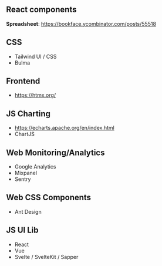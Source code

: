 
## React components
__Spreadsheet__: https://bookface.ycombinator.com/posts/55518

## CSS
- Tailwind UI / CSS
- Bulma

## Frontend
- https://htmx.org/

## JS Charting
- https://echarts.apache.org/en/index.html
- ChartJS 

## Web Monitoring/Analytics
- Google Analytics
- Mixpanel
- Sentry

## Web CSS Components
- Ant Design

## JS UI Lib
- React
- Vue
- Svelte / SvelteKit / Sapper


